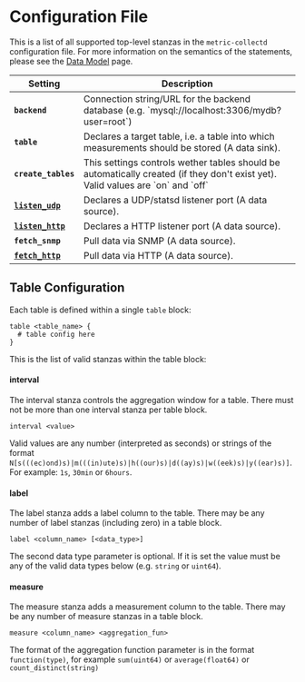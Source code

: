 Configuration File
==================

This is a list of all supported top-level stanzas in the `metric-collectd`
configuration file. For more information on the semantics of the statements,
please see the [Data Model](/documentation/data-model) page.

<table>
  <thead>
    <tr>
      <th>Setting</th>
      <th>Description</th>
    </tr>
  </thead>
  <tbody>
    <tr>
      <td><code><strong>backend</strong></code></td>
      <td>Connection string/URL for the backend database (e.g. `mysql://localhost:3306/mydb?user=root`)</td>
    </tr>
    <tr>
      <td><code><strong>table</strong></code></td>
      <td>Declares a target table, i.e. a table into which measurements should be stored (A data sink).</td>
    </tr>
    <tr>
      <td><code><strong>create_tables</strong></code></td>
      <td>This settings controls wether tables should be automatically created (if they don't exist yet). Valid values are `on` and `off`</td>
    </tr>
    <tr>
      <td><code><strong><a href="/documentation/collect-data-via-statsd">listen_udp</a></strong></code></td>
      <td>Declares a UDP/statsd listener port (A data source).</td>
    </tr>
    <tr>
      <td><code><strong><a href="/documentation/collect-data-via-http">listen_http</a></strong></code></td>
      <td>Declares a HTTP listener port (A data source).</td>
    </tr>
    <tr>
      <td><code><strong>fetch_snmp</strong></code></td>
      <td>Pull data via SNMP (A data source).</td>
    </tr>
    <tr>
      <td><code><strong><a href="/documentation/collect-data-via-http">fetch_http</a></strong></code></td>
      <td>Pull data via HTTP (A data source).</td>
    </tr>
  </tbody>
</table>


## Table Configuration

Each table is defined within a single `table` block:

    table <table_name> {
      # table config here
    }

This is the list of valid stanzas within the table block:

#### interval

The interval stanza controls the aggregation window for a table. There must not
be more than one interval stanza per table block.

    interval <value>

Valid values are any number (interpreted as seconds) or strings of the format
`N[s(((ec)ond)s)|m(((in)ute)s)|h((our)s)|d((ay)s)|w((eek)s)|y((ear)s)]`. For
example: `1s`, `30min` or `6hours`.

#### label

The label stanza adds a label column to the table. There may be any number of
label stanzas (including zero) in a table block.

    label <column_name> [<data_type>]

The second data type parameter is optional. If it is set the value must be
any of the valid data types below (e.g. `string` or `uint64`).

#### measure

The measure stanza adds a measurement column to the table. There may be any number
of measure stanzas in a table block.

    measure <column_name> <aggregation_fun>

The format of the aggregation function parameter is in the format `function(type)`,
for example `sum(uint64)` or `average(float64)` or `count_distinct(string)`
